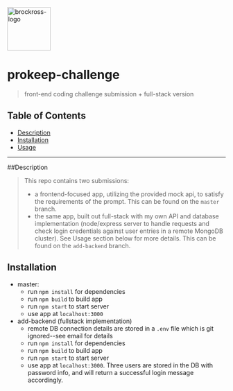 <img src="https://fec-brox.s3-us-west-2.amazonaws.com/images/brox-logo.png" title="brockross" alt="brockross-logo" style="width: 100px">

# prokeep-challenge

> front-end coding challenge submission + full-stack version

## Table of Contents

- [Description](#description)
- [Installation](#installation)
- [Usage](#usage)

---

##Description

> This repo contains two submissions:
>
> - a frontend-focused app, utilizing the provided mock api, to satisfy the requirements of the prompt. This can be found on the `master` branch.
> - the same app, built out full-stack with my own API and database implementation (node/express server to handle requests and check login credentials against user entries in a remote MongoDB cluster). See Usage section below for more details. This can be found on the `add-backend` branch.

## Installation

- master:
  - run `npm install` for dependencies
  - run `npm build` to build app
  - run `npm start` to start server
  - use app at `localhost:3000`
- add-backend (fullstack implementation)
  - remote DB connection details are stored in a `.env` file which is git ignored--see email for details
  - run `npm install` for dependencies
  - run `npm build` to build app
  - run `npm start` to start server
  - use app at `localhost:3000`. Three users are stored in the DB with password info, and will return a successful login message accordingly.
